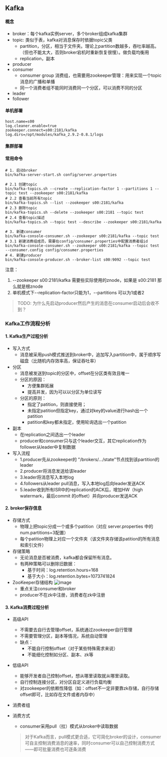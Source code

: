 ## Kafka

#### 概念
- broker：每个kafka实例server，多个broker组成kafka集群
- topic: 类似于表，kafka对消息保存时依据topic父类
    - partition，分区，相当于文件夹。理论上partition数越多，吞吐率越高。（但也不能太大，否则broker宕机时重新恢复很慢）。做负载均衡用
    - replication，副本
- producer
- consumer
    - consumer group 消费组，也需要用zookeeper管理：用来实现一个topic消息的广播和单播
    - 同一个消费者组不能同时消费同一个分区，可以消费不同的分区
- leader
- follower

#### 单机部署
```
host.name=s00
log.cleaner.enable=true
zookeeper.connect=s00:2181/kafka
log.dirs=/opt/modules/kafka_2.9.2-0.8.1/logs
```

#### 集群部署

#### 常用命令
```
# 1. 启动broker
bin/kafka-server-start.sh config/server.properties

# 2.1 创建topic
bin/kafka-topics.sh --create --replication-factor 1 --partitions 1 --topic test --zookeeper s00:2181/kafka
# 2.2 查看当前所有topic
bin/kafka-topics.sh --list --zookeeper s00:2181/kafka
# 2.3 删除topic
bin/kafka-topics.sh --delete --zookeeper s00:2181 --topic test
# 2.4 查看topic描述
bin/kafka-topics.sh --topic test --describe --zookeeper s00:2181/kafka

# 3. 新建consumer
bin/kafka-console-consumer.sh --zookeeper s00:2181/kafka --topic test
# 3.1 新建消费组成员，需要在config/consumer.properties中配置消费者组id
bin/kafka-console-consumer.sh --zookeeper s00:2181/kafka --topic test --consumer.config config/consumer.properties
# 4. 新建producer 
bin/kafka-console-producer.sh --broker-list s00:9092 --topic test
```
注意：
1. --zookeeper s00:2181/kafka 需要些实际使用的znode，如果是 s00:2181 那么就是根znode
2. 单机模式下--replication-factor只能为1，--partitions 可以为1或者2
> TODO: 为什么先启动producer然后产生的消息在consumer启动后会收不到？

### Kafka工作流程分析
#### 1. Kafka生产过程分析
- 写入方式
    - 消息被采用push模式推送到broker中，追加写入partition中，属于顺序写磁盘（比随机内存效率高，保证吞吐率）
- 分区
    - 消息被发送到topic的分区中，offset在分区类有效且唯一
    - 分区的原因：
        - 方便集群拓展
        - 提高并发，因为可以以分区为单位读写
    - 分区的原则：
        - 指定了patition，则直接使用；
        - 未指定patition但指定key，通过对key的value进行hash出一个patition
        - patition和key都未指定，使用轮询选出一个patition
- 副本
    - 在replication之间选出一个leader
    - producer和consumer只与这个leader交互，其它replication作为follower从leader中复制数据
- 写入流程
    - 1.producer先从zookeeper的 "/brokers/.../state"节点找到该partition的leader
    - 2.producer将消息发送给该leader
    - 3.leader将消息写入本地log
    - 4.followers从leader pull消息，写入本地log后向leader发送ACK
    - 5.leader收到所有ISR中的replication的ACK后，增加HW（high watermark，最后commit 的offset）并向producer发送ACK

#### 2. broker保存信息
- 存储方式
    - 物理上把topic分成一个或多个patition（对应 server.properties 中的num.partitions=3配置）
    - 每个patition物理上对应一个文件夹（该文件夹存储该patition的所有消息和索引文件）
- 存储策略
    - 无论消息是否被消费，kafka都会保留所有消息。
    - 有两种策略可以删除旧数据：
        - 基于时间：log.retention.hours=168
        - 基于大小：log.retention.bytes=1073741824
- ZooKeeper存储结构
    ![image](https://github.com/fancyChuan/bigdata-learn/blob/master/kafka/ZooKeeper%E5%AD%98%E5%82%A8%E7%BB%93%E6%9E%84.jpeg?raw=true)
    - 重点关注consumer和broker
    - producer不在zk中注册，消费者在zk中注册
#### 3. Kafka消费过程分析
- 高级API
    - 不需要去自行去管理offset，系统通过zookeeper自行管理
    - 不需要管理分区，副本等情况，系统自动管理
    - 缺点：
        - 不能自行控制offset（对于某些特殊需求来说）
        - 不能细化控制如分区、副本、zk等
- 低级API
    - 能够开发者自己控制offset，想从哪里读取就从哪里读取。
    - 自行控制连接分区，对分区自定义进行负载均衡
    - 对zookeeper的依赖性降低（如：offset不一定非要靠zk存储，自行存储offset即可，比如存在文件或者内存中）
- 消费者组
    
- 消费方式
    - consumer采用pull（拉）模式从broker中读取数据
    > 对于Kafka而言，pull模式更合适，它可简化broker的设计，consumer可自主控制消费消息的速率，同时consumer可以自己控制消费方式——即可批量消费也可逐条消费